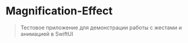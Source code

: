 # Magnification-Effect

> Тестовое приложение для демонстрации работы с жестами и анимацией в SwiftUI

<div style="text-align:center"></div>



